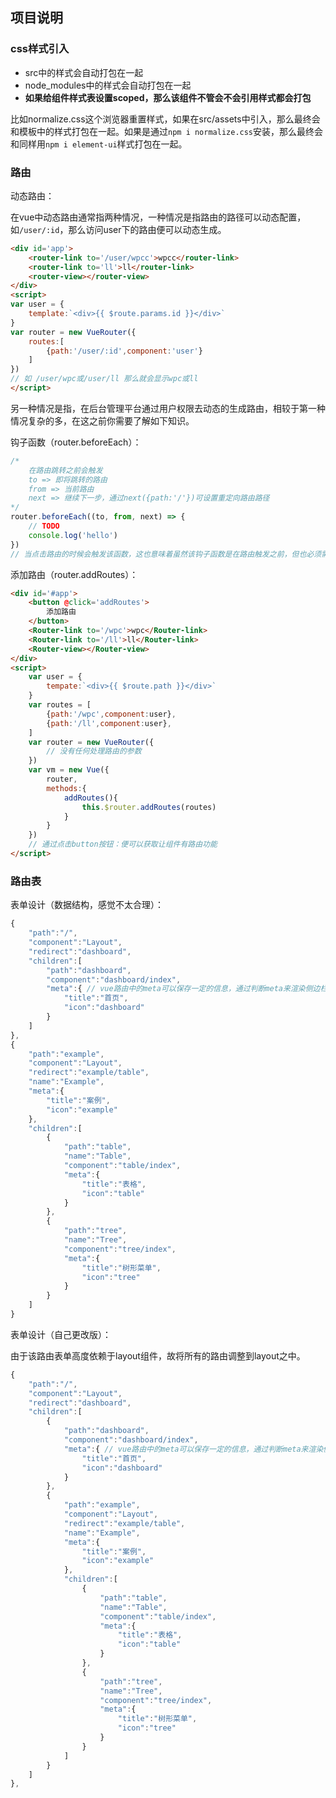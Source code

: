 ## 项目说明

### css样式引入

- src中的样式会自动打包在一起
- node_modules中的样式会自动打包在一起
- **如果给组件样式表设置scoped，那么该组件不管会不会引用样式都会打包**

比如normalize.css这个浏览器重置样式，如果在src/assets中引入，那么最终会和模板中的样式打包在一起。如果是通过`npm i normalize.css`安装，那么最终会和同样用`npm i element-ui`样式打包在一起。

### 路由

动态路由：

​	在vue中动态路由通常指两种情况，一种情况是指路由的路径可以动态配置，如`/user/:id`，那么访问user下的路由便可以动态生成。

```html
<div id='app'>
    <router-link to='/user/wpcc'>wpcc</router-link>
    <router-link to='ll'>ll</router-link>
    <router-view></router-view>
</div>
<script>
var user = {
    template:`<div>{{ $route.params.id }}</div>`
}
var router = new VueRouter({
    routes:[
        {path:'/user/:id',component:'user'}
    ]
})
// 如 /user/wpc或/user/ll 那么就会显示wpc或ll
</script>
```

另一种情况是指，在后台管理平台通过用户权限去动态的生成路由，相较于第一种情况复杂的多，在这之前你需要了解如下知识。

钩子函数（router.beforeEach）：

```javascript
/*
	在路由跳转之前会触发
	to => 即将跳转的路由
	from => 当前路由
	next => 继续下一步，通过next({path:'/'})可设置重定向路由路径
*/
router.beforeEach((to, from, next) => {
    // TODO
    console.log('hello')
})
// 当点击路由的时候会触发该函数，这也意味着虽然该钩子函数是在路由触发之前，但也必须需要触发路由
```

添加路由（router.addRoutes）：

```html
<div id='#app'>
    <button @click='addRoutes'>
        添加路由
    </button>
    <Router-link to='/wpc'>wpc</Router-link>
    <Router-link to='/ll'>ll</Router-link>
    <Router-view></Router-view>
</div>
<script>
    var user = {
        tempate:`<div>{{ $route.path }}</div>`
    }
    var routes = [
        {path:'/wpc',component:user},
        {path:'/ll',component:user},
    ]
    var router = new VueRouter({
        // 没有任何处理路由的参数
    })
    var vm = new Vue({
        router,
        methods:{
            addRoutes(){
                this.$router.addRoutes(routes)
            }
        }
    })
    // 通过点击button按钮：便可以获取让组件有路由功能
</script>
```

### 路由表

表单设计（数据结构，感觉不太合理）：

```javascript
{
    "path":"/",
    "component":"Layout",
    "redirect":"dashboard",
    "children":[
    	"path":"dashboard",
        "component":"dashboard/index",
        "meta":{ // vue路由中的meta可以保存一定的信息，通过判断meta来渲染侧边栏
            "title":"首页",
            "icon":"dashboard"
        }
    ]
},
{
    "path":"example",
    "component":"Layout",
    "redirect":"example/table",
    "name":"Example",
    "meta":{
        "title":"案例",
        "icon":"example"
    },
    "children":[
        {
            "path":"table",
            "name":"Table",
            "component":"table/index",
            "meta":{
                "title":"表格",
                "icon":"table"
            }
        },
        {
            "path":"tree",
            "name":"Tree",
            "component":"tree/index",
            "meta":{
                "title":"树形菜单",
                "icon":"tree"
            }
        }
    ]
}
```

表单设计（自己更改版）：

由于该路由表单高度依赖于layout组件，故将所有的路由调整到layout之中。

```javascript
{
    "path":"/",
    "component":"Layout",
    "redirect":"dashboard",
    "children":[
        {
            "path":"dashboard",
            "component":"dashboard/index",
            "meta":{ // vue路由中的meta可以保存一定的信息，通过判断meta来渲染侧边栏
                "title":"首页",
                "icon":"dashboard"
            }
        },
        {
            "path":"example",
            "component":"Layout",
            "redirect":"example/table",
            "name":"Example",
            "meta":{
                "title":"案例",
                "icon":"example"
            },
            "children":[
                {
                    "path":"table",
                    "name":"Table",
                    "component":"table/index",
                    "meta":{
                        "title":"表格",
                        "icon":"table"
                    }
                },
                {
                    "path":"tree",
                    "name":"Tree",
                    "component":"tree/index",
                    "meta":{
                        "title":"树形菜单",
                        "icon":"tree"
                    }
                }
            ]
        }
    ]
},
```



